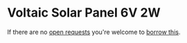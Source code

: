 # Voltaic Solar Panel 6V 2W
If there are no [open requests](../../../../issues?q=is%3Aissue+is%3Aopen+%22Voltaic+Solar+Panel+6V+2W%22) you're welcome to [borrow this](../../../../issues/new?title=Borrow+request+for+Voltaic+Solar+Panel+6V+2W&body=1+piece+of+%5Bthis%5D%28..%2Fblob%2Fmain%2F.%2FParts%2FSolar_Panels%2FVoltaic_Solar_Panel_6V_2W.md%29+for+~2+weeks.).